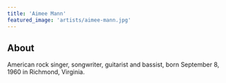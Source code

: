```yaml
---
title: 'Aimee Mann'
featured_image: 'artists/aimee-mann.jpg'
---
```


## About

American rock singer, songwriter, guitarist and bassist, born September 8, 1960 in Richmond, Virginia.
